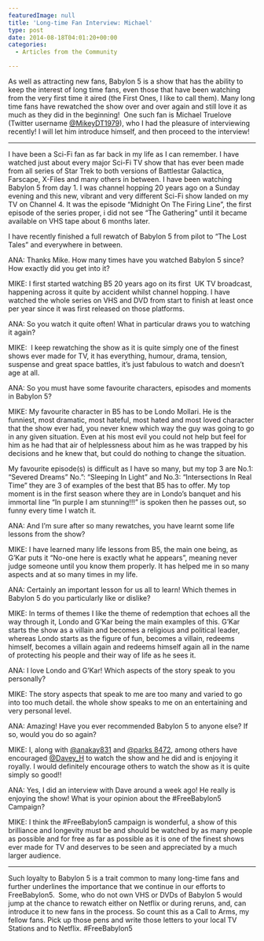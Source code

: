 ```yaml
---
featuredImage: null
title: 'Long-time Fan Interview: Michael'
type: post
date: 2014-08-18T04:01:20+00:00
categories:
  - Articles from the Community

---
```

As well as attracting new fans, Babylon 5 is a show that has the ability to keep the interest of long time fans, even those that have been watching from the very first time it aired (the First Ones, I like to call them). Many long time fans have rewatched the show over and over again and still love it as much as they did in the beginning!  One such fan is Michael Truelove (Twitter username <a href="https://twitter.com/MikeyDT1979" target="_blank">@MikeyDT1979</a>), who I had the pleasure of interviewing recently! I will let him introduce himself, and then proceed to the interview!

* * *

I have been a Sci-Fi fan as far back in my life as I can remember. I have watched just about every major Sci-Fi TV show that has ever been made from all series of Star Trek to both versions of Battlestar Galactica, Farscape, X-Files and many others in between. I have been watching Babylon 5 from day 1. I was channel hopping 20 years ago on a Sunday evening and this new, vibrant and very different Sci-Fi show landed on my TV on Channel 4. It was the episode &#8220;Midnight On The Firing Line&#8221;, the first episode of the series proper, i did not see &#8220;The Gathering&#8221; until it became available on VHS tape about 6 months later.

I have recently finished a full rewatch of Babylon 5 from pilot to &#8220;The Lost Tales&#8221; and everywhere in between.

ANA: Thanks Mike. How many times have you watched Babylon 5 since? How exactly did you get into it?

MIKE: I first started watching B5 20 years ago on its first  UK TV broadcast, happening across it quite by accident whilst channel hopping. I have watched the whole series on VHS and DVD from start to finish at least once per year since it was first released on those platforms.

ANA: So you watch it quite often! What in particular draws you to watching it again?

MIKE:  I keep rewatching the show as it is quite simply one of the finest shows ever made for TV, it has everything, humour, drama, tension, suspense and great space battles, it’s just fabulous to watch and doesn&#8217;t age at all.

ANA: So you must have some favourite characters, episodes and moments in Babylon 5?

MIKE: My favourite character in B5 has to be Londo Mollari. He is the funniest, most dramatic, most hateful, most hated and most loved character that the show ever had, you never knew which way the guy was going to go in any given situation. Even at his most evil you could not help but feel for him as he had that air of helplessness about him as he was trapped by his decisions and he knew that, but could do nothing to change the situation.

My favourite episode(s) is difficult as I have so many, but my top 3 are No.1: &#8220;Severed Dreams&#8221; No.&#8221;: &#8220;Sleeping In Light&#8221; and No.3: &#8220;Intersections In Real Time&#8221; they are 3 of examples of the best that B5 has to offer. My top moment is in the first season where they are in Londo&#8217;s banquet and his immortal line &#8220;In purple I am stunning!!!&#8221; is spoken then he passes out, so funny every time I watch it.

ANA: And I’m sure after so many rewatches, you have learnt some life lessons from the show?

MIKE: I have learned many life lessons from B5, the main one being, as G&#8217;Kar puts it &#8220;No-one here is exactly what he appears&#8221;, meaning never judge someone until you know them properly. It has helped me in so many aspects and at so many times in my life.

ANA: Certainly an important lesson for us all to learn! Which themes in Babylon 5 do you particularly like or dislike?

MIKE: In terms of themes I like the theme of redemption that echoes all the way through it, Londo and G&#8217;Kar being the main examples of this. G&#8217;Kar starts the show as a villain and becomes a religious and political leader, whereas Londo starts as the figure of fun, becomes a villain, redeems himself, becomes a villain again and redeems himself again all in the name of protecting his people and their way of life as he sees it.

ANA: I love Londo and G’Kar! Which aspects of the story speak to you personally?

MIKE: The story aspects that speak to me are too many and varied to go into too much detail. the whole show speaks to me on an entertaining and very personal level.

ANA: Amazing! Have you ever recommended Babylon 5 to anyone else? If so, would you do so again?

MIKE: I, along with <a href="https://twitter.com/anakay831" target="_blank">@anakay831</a> and <a href="https://twitter.com/parks8472" target="_blank">@parks 8472</a>, among others have encouraged <a href="https://twitter.com/Davey_H" target="_blank">@Davey_H</a> to watch the show and he did and is enjoying it royally. I would definitely encourage others to watch the show as it is quite simply so good!!

ANA: Yes, I did an interview with Dave around a week ago! He really is enjoying the show! What is your opinion about the #FreeBabylon5 Campaign?

MIKE: I think the #FreeBabylon5 campaign is wonderful, a show of this brilliance and longevity must be and should be watched by as many people as possible and for free as far as possible as it is one of the finest shows ever made for TV and deserves to be seen and appreciated by a much larger audience.

* * *

Such loyalty to Babylon 5 is a trait common to many long-time fans and further underlines the importance that we continue in our efforts to FreeBabylon5.  Some, who do not own VHS or DVDs of Babylon 5 would jump at the chance to rewatch either on Netflix or during reruns, and, can introduce it to new fans in the process. So count this as a Call to Arms, my fellow fans. Pick up those pens and write those letters to your local TV Stations and to Netflix. #FreeBabylon5
